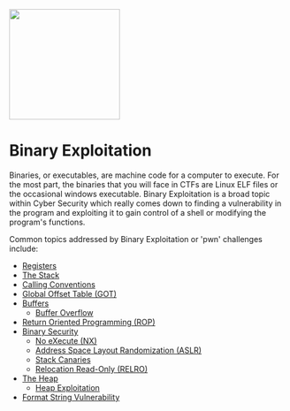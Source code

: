 <img class="no-zoom pull-right" width="200px" src="/images/exploitation.png">

# Binary Exploitation

Binaries, or executables, are machine code for a computer to execute. For the most part, the binaries that you will face in CTFs are Linux ELF files or the occasional windows executable. Binary Exploitation is a broad topic within Cyber Security which really comes down to finding a vulnerability in the program and exploiting it to gain control of a shell or modifying the program's functions.

Common topics addressed by Binary Exploitation or 'pwn' challenges include:

* [Registers](/binary-exploitation/what-are-registers/)
* [The Stack](/binary-exploitation/what-is-the-stack/)
* [Calling Conventions](/binary-exploitation/what-are-calling-conventions/)
* [Global Offset Table (GOT)](/binary-exploitation/what-is-the-got/)
* [Buffers](/binary-exploitation/what-are-buffers/)
    * [Buffer Overflow](/binary-exploitation/buffer-overflow/)
* [Return Oriented Programming (ROP)](/binary-exploitation/return-oriented-programming/)
* [Binary Security](/binary-exploitation/what-is-binary-security/)
    * [No eXecute (NX)](/binary-exploitation/no-execute/)
    * [Address Space Layout Randomization (ASLR)](/binary-exploitation/address-space-layout-randomization/)
    * [Stack Canaries](/binary-exploitation/stack-canaries/)
    * [Relocation Read-Only (RELRO)](/binary-exploitation/relocation-read-only/)
* [The Heap](/binary-exploitation/what-is-the-heap/)
    * [Heap Exploitation](/binary-exploitation/heap-exploitation/)
* [Format String Vulnerability](/binary-exploitation/what-is-a-format-string-vulnerability/)


